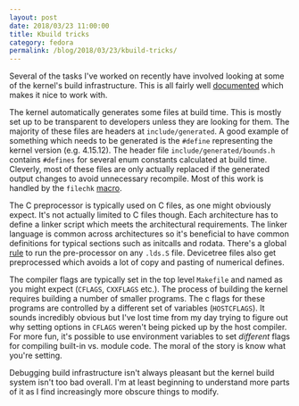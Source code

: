 ```yaml
---
layout: post
date: 2018/03/23 11:00:00
title: Kbuild tricks
category: fedora
permalink: /blog/2018/03/23/kbuild-tricks/
---
```

Several of the tasks I've worked on recently have involved looking at some
of the kernel's build infrastructure. This is all fairly well
[documented](https://git.kernel.org/pub/scm/linux/kernel/git/torvalds/linux.git/tree/Documentation/kbuild)
which makes it nice to work with.

The kernel automatically generates some files at build time. This is mostly
set up to be transparent to developers unless they are looking for them.
The majority of these files are headers at `include/generated`. A good example
of something which needs to be generated is the `#define` representing the
kernel version (e.g. 4.15.12). The header file `include/generated/bounds.h`
contains `#defines` for several enum constants calculated at build time.
Cleverly, most of these files are only actually replaced if the generated
output changes to avoid unnecessary recompile. Most of this work is handled
by the `filechk` [macro](https://git.kernel.org/pub/scm/linux/kernel/git/torvalds/linux.git/tree/scripts/Kbuild.include#n42).

The C preprocessor is typically used on C files, as one might obviously expect.
It's not actually limited to C files though. Each architecture has to define
a linker script which meets the architectural requirements. The linker language
is common across architectures so it's beneficial to have common definitions
for typical sections such as initcalls and rodata. There's a global
[rule](https://git.kernel.org/pub/scm/linux/kernel/git/torvalds/linux.git/tree/Documentation/kbuild/makefiles.txt#n1190)
to run the pre-processor on any `.lds.S` file. Devicetree files also get
preprocessed which avoids a lot of copy and pasting of numerical defines. 

The compiler flags are typically set in the top level `Makefile` and named
as you might expect (`CFLAGS`, `CXXFLAGS` etc.). The process of building the
kernel requires building a number of smaller programs. The c flags for
these programs are controlled by a different set of variables (`HOSTCFLAGS`).
It sounds incredibly obvious but I've lost time from my day trying to figure
out why setting options in `CFLAGS` weren't being picked up by the host
compiler. For more fun, it's possible to use environment variables to set
_different_ flags for compiling built-in vs. module code. The moral of
the story is know what you're setting.

Debugging build infrastructure isn't always pleasant but the kernel build
system isn't too bad overall. I'm at least beginning to understand more parts
of it as I find increasingly more obscure things to modify.
